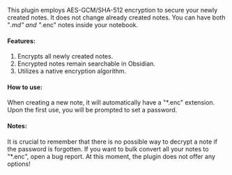 This plugin employs AES-GCM/SHA-512 encryption to secure your newly created notes. It does not change already created notes. You can have both "*.md" and "*.enc" notes inside your notebook.

#### Features:

1. Encrypts all newly created notes.
2. Encrypted notes remain searchable in Obsidian.
3. Utilizes a native encryption algorithm.

#### How to use:
When creating a new note, it will automatically have a "*.enc" extension. Upon the first use, you will be prompted to set a password.

#### Notes:
It is crucial to remember that there is no possible way to decrypt a note if the password is forgotten.
If you want to bulk convert all your notes to "*.enc", open a bug report.
At this moment, the plugin does not offer any options!
